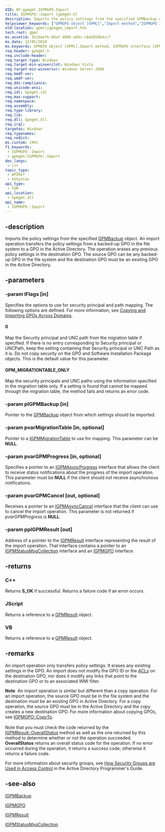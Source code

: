 ```yaml
---
UID: NF:gpmgmt.IGPMGPO.Import
title: IGPMGPO::Import (gpmgmt.h)
description: Imports the policy settings from the specified GPMBackup object.
helpviewer_keywords: ["GPMGPO object [GPMC]","Import method","IGPMGPO interface [GPMC]","Import method","IGPMGPO.Import","IGPMGPO::Import","Import","Import method [GPMC]","Import method [GPMC]","GPMGPO object","Import method [GPMC]","IGPMGPO interface","_win32_igpmgpo_import","gpmc.igpmgpo_import","gpmgmt/IGPMGPO::Import"]
old-location: gpmc\igpmgpo_import.htm
tech.root: gpmc
ms.assetid: 3b16eefb-89af-408b-a84c-c8ab958b4cc7
ms.date: 12/05/2018
ms.keywords: GPMGPO object [GPMC],Import method, IGPMGPO interface [GPMC],Import method, IGPMGPO.Import, IGPMGPO::Import, Import, Import method [GPMC], Import method [GPMC],GPMGPO object, Import method [GPMC],IGPMGPO interface, _win32_igpmgpo_import, gpmc.igpmgpo_import, gpmgmt/IGPMGPO::Import
req.header: gpmgmt.h
req.include-header: 
req.target-type: Windows
req.target-min-winverclnt: Windows Vista
req.target-min-winversvr: Windows Server 2008
req.kmdf-ver: 
req.umdf-ver: 
req.ddi-compliance: 
req.unicode-ansi: 
req.idl: Gpmgmt.idl
req.max-support: 
req.namespace: 
req.assembly: 
req.type-library: 
req.lib: 
req.dll: Gpmgmt.dll
req.irql: 
targetos: Windows
req.typenames: 
req.redist: 
ms.custom: 19H1
f1_keywords:
 - IGPMGPO::Import
 - gpmgmt/IGPMGPO::Import
dev_langs:
 - c++
topic_type:
 - APIRef
 - kbSyntax
api_type:
 - COM
api_location:
 - Gpmgmt.dll
api_name:
 - IGPMGPO::Import
---
```


## -description

Imports the policy settings from the specified 
<a href="/previous-versions/windows/desktop/api/gpmgmt/nn-gpmgmt-igpmbackup">GPMBackup</a> object. An import operation transfers the policy settings from a backed-up GPO in the file system to a GPO in the Active Directory. The operation erases any previous policy settings in the destination GPO. The source GPO can be any backed-up GPO in the file system and the destination GPO must be an existing GPO in the Active Directory.

## -parameters

### -param lFlags [in]

Specifies the options to use for security principal and path mapping. The following options are defined. For more information, see 
<a href="/previous-versions/windows/desktop/gpmc/copying-and-importing-gpos-across-domains">Copying and Importing GPOs Across Domains</a>.

#### 0

Map the Security principal and UNC path from the migration table if specified. If there is no entry corresponding to Security principal or UNCPath, keep the setting containing that Security principal or UNC Path as it is. Do not copy security on the GPO and Software Installation Package objects. This is the default value for this parameter.

#### GPM_MIGRATIONTABLE_ONLY

Map the security principals and UNC paths using the information specified in the migration table only. If a setting is found that cannot be mapped through the migration table, the method fails and returns an error code.

### -param pIGPMBackup [in]

Pointer to the <a href="/previous-versions/windows/desktop/api/gpmgmt/nn-gpmgmt-igpmbackup">GPMBackup</a> object from which settings should be imported.

### -param pvarMigrationTable [in, optional]

Pointer to a <a href="/previous-versions/windows/desktop/api/gpmgmt/nn-gpmgmt-igpmmigrationtable">IGPMMigrationTable</a> to use for mapping.  This parameter can be <b>NULL</b>.

### -param pvarGPMProgress [in, optional]

Specifies a pointer to an 
<a href="/previous-versions/windows/desktop/api/gpmgmt/nn-gpmgmt-igpmasyncprogress">IGPMAsyncProgress</a> interface that allows the client to receive status notifications about the progress of the import operation. This parameter must be <b>NULL</b> if the client should not receive asynchronous notifications.

### -param pvarGPMCancel [out, optional]

Receives a pointer to an 
<a href="/previous-versions/windows/desktop/api/gpmgmt/nn-gpmgmt-igpmasynccancel">IGPMAsyncCancel</a> interface that the client can use to cancel the import operation. This parameter is not returned if <i>pvarGPMProgress</i> is <b>NULL</b>.

### -param ppIGPMResult [out]

Address of a pointer to the 
<a href="/previous-versions/windows/desktop/api/gpmgmt/nn-gpmgmt-igpmresult">IGPMResult</a> interface representing the result of the import operation. That interface contains a pointer to an 
<a href="/previous-versions/windows/desktop/api/gpmgmt/nn-gpmgmt-igpmstatusmsgcollection">IGPMStatusMsgCollection</a> interface and an 
<a href="/previous-versions/windows/desktop/api/gpmgmt/nn-gpmgmt-igpmgpo">IGPMGPO</a> interface.

## -returns

<h3>C++</h3>
Returns <b>S_OK</b> if successful. Returns a failure code if an error occurs.

<h3>JScript</h3>
Returns a reference to a <a href="/previous-versions/windows/desktop/api/gpmgmt/nn-gpmgmt-igpmresult">GPMResult</a> object.

<h3>VB</h3>
Returns a reference to a <a href="/previous-versions/windows/desktop/api/gpmgmt/nn-gpmgmt-igpmresult">GPMResult</a> object.

## -remarks

An import operation only transfers policy settings. It erases any existing settings in the GPO. An import does not modify the GPO ID or the <a href="/windows/desktop/SecAuthZ/access-control-lists">ACLs</a> on the destination GPO, nor does it modify any links that point to the destination GPO or to an associated WMI filter.

<div class="alert"><b>Note</b>  An import operation is similar but different than a copy operation. For an import operation, the source GPO must be in the file system and the destination must be an existing GPO in Active Directory. For a copy operation, the source GPO must be in the Active Directory  and the copy creates a new destination GPO. For more information about copying GPOs, see 
<a href="/previous-versions/windows/desktop/api/gpmgmt/nf-gpmgmt-igpmgpo-copyto">IGPMGPO::CopyTo</a>.</div>
<div> </div>
Note that you must check the code returned by the 
<a href="/previous-versions/windows/desktop/api/gpmgmt/nf-gpmgmt-igpmresult-overallstatus">IGPMResult::OverallStatus</a> method as well as the one returned by this method to determine whether or not the operation succeeded. 
<b>OverallStatus</b> returns an overall status code for the operation. If no error occurred during the operation, it returns a success code; otherwise it returns a failure code.

For more information about security groups, see 
<a href="/windows/desktop/AD/how-security-groups-are-used-in-access-control">How Security Groups are Used in Access Control</a> in the Active Directory Programmer's Guide.

## -see-also

<a href="/previous-versions/windows/desktop/api/gpmgmt/nn-gpmgmt-igpmbackup">IGPMBackup</a>



<a href="/previous-versions/windows/desktop/api/gpmgmt/nn-gpmgmt-igpmgpo">IGPMGPO</a>



<a href="/previous-versions/windows/desktop/api/gpmgmt/nn-gpmgmt-igpmresult">IGPMResult</a>



<a href="/previous-versions/windows/desktop/api/gpmgmt/nn-gpmgmt-igpmstatusmsgcollection">IGPMStatusMsgCollection</a>

